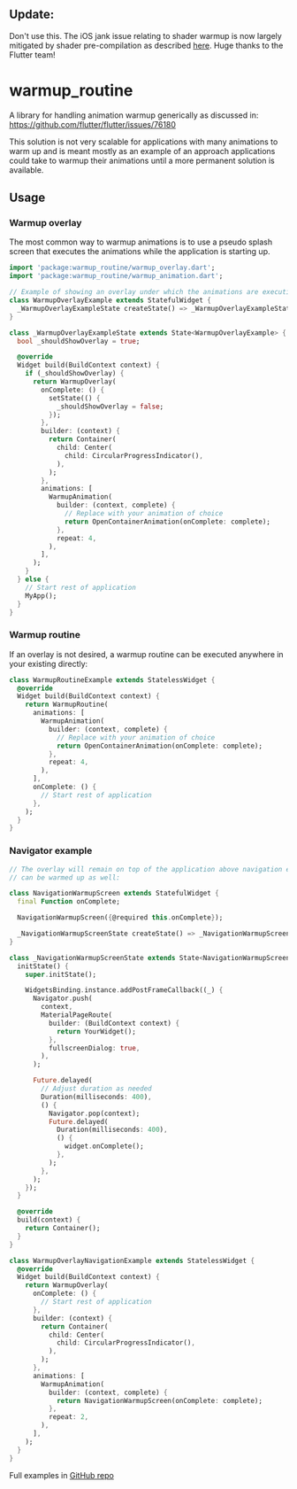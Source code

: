 ## Update:

Don't use this. The iOS jank issue relating to shader warmup is now largely mitigated by shader pre-compilation as described [here](https://github.com/flutter/flutter/issues/79298?fbclid=IwAR2Mmv5QnZUSRw7uDaa21unLCt-QXTv8pv3C0VBcw9iv_Mb2RX7pMhzGIQQ). Huge thanks to the Flutter team!

# warmup_routine

A library for handling animation warmup generically as discussed in: https://github.com/flutter/flutter/issues/76180

This solution is not very scalable for applications with many animations to warm up and is meant mostly as an example of an approach applications could take
to warmup their animations until a more permanent solution is available.

## Usage

### Warmup overlay

The most common way to warmup animations is to use a pseudo splash screen that executes the animations while the application is starting up.

```dart
import 'package:warmup_routine/warmup_overlay.dart';
import 'package:warmup_routine/warmup_animation.dart';

// Example of showing an overlay under which the animations are executing.
class WarmupOverlayExample extends StatefulWidget {
  _WarmupOverlayExampleState createState() => _WarmupOverlayExampleState();
}

class _WarmupOverlayExampleState extends State<WarmupOverlayExample> {
  bool _shouldShowOverlay = true;

  @override
  Widget build(BuildContext context) {
    if (_shouldShowOverlay) {
      return WarmupOverlay(
        onComplete: () {
          setState(() {
            _shouldShowOverlay = false;
          });
        },
        builder: (context) {
          return Container(
            child: Center(
              child: CircularProgressIndicator(),
            ),
          );
        },
        animations: [
          WarmupAnimation(
            builder: (context, complete) {
              // Replace with your animation of choice
              return OpenContainerAnimation(onComplete: complete);
            },
            repeat: 4,
          ),
        ],
      );
    }
  } else {
    // Start rest of application
    MyApp();
  }
}
```

### Warmup routine

If an overlay is not desired, a warmup routine can be executed anywhere in your existing directly:

```dart
class WarmupRoutineExample extends StatelessWidget {
  @override
  Widget build(BuildContext context) {
    return WarmupRoutine(
      animations: [
        WarmupAnimation(
          builder: (context, complete) {
            // Replace with your animation of choice
            return OpenContainerAnimation(onComplete: complete);
          },
          repeat: 4,
        ),
      ],
      onComplete: () {
        // Start rest of application
      },
    );
  }
}
```

### Navigator example

```dart
// The overlay will remain on top of the application above navigation events, so Navigator.push/pop
// can be warmed up as well:

class NavigationWarmupScreen extends StatefulWidget {
  final Function onComplete;

  NavigationWarmupScreen({@required this.onComplete});

  _NavigationWarmupScreenState createState() => _NavigationWarmupScreenState();
}

class _NavigationWarmupScreenState extends State<NavigationWarmupScreen> {
  initState() {
    super.initState();

    WidgetsBinding.instance.addPostFrameCallback((_) {
      Navigator.push(
        context,
        MaterialPageRoute(
          builder: (BuildContext context) {
            return YourWidget();
          },
          fullscreenDialog: true,
        ),
      );

      Future.delayed(
        // Adjust duration as needed
        Duration(milliseconds: 400),
        () {
          Navigator.pop(context);
          Future.delayed(
            Duration(milliseconds: 400),
            () {
              widget.onComplete();
            },
          );
        },
      );
    });
  }

  @override
  build(context) {
    return Container();
  }
}

class WarmupOverlayNavigationExample extends StatelessWidget {
  @override
  Widget build(BuildContext context) {
    return WarmupOverlay(
      onComplete: () {
        // Start rest of application
      },
      builder: (context) {
        return Container(
          child: Center(
            child: CircularProgressIndicator(),
          ),
        );
      },
      animations: [
        WarmupAnimation(
          builder: (context, complete) {
            return NavigationWarmupScreen(onComplete: complete);
          },
          repeat: 2,
        ),
      ],
    );
  }
}
```

Full examples in [GitHub repo](https://github.com/danReynolds/warmup_routine/blob/master/example.dart)
